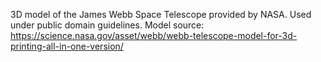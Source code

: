 3D model of the James Webb Space Telescope provided by NASA. Used under public domain guidelines.
Model source: https://science.nasa.gov/asset/webb/webb-telescope-model-for-3d-printing-all-in-one-version/


